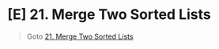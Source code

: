 # [E] 21. Merge Two Sorted Lists
> Goto [21. Merge Two Sorted Lists](https://leetcode.com/problems/merge-two-sorted-lists/description//)